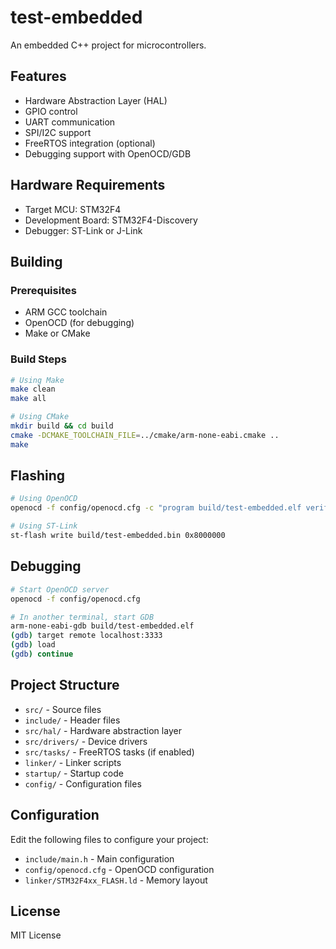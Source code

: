 # test-embedded

An embedded C++ project for microcontrollers.

## Features

- Hardware Abstraction Layer (HAL)
- GPIO control
- UART communication
- SPI/I2C support
- FreeRTOS integration (optional)
- Debugging support with OpenOCD/GDB

## Hardware Requirements

- Target MCU: STM32F4
- Development Board: STM32F4-Discovery
- Debugger: ST-Link or J-Link

## Building

### Prerequisites

- ARM GCC toolchain
- OpenOCD (for debugging)
- Make or CMake

### Build Steps

```bash
# Using Make
make clean
make all

# Using CMake
mkdir build && cd build
cmake -DCMAKE_TOOLCHAIN_FILE=../cmake/arm-none-eabi.cmake ..
make
```

## Flashing

```bash
# Using OpenOCD
openocd -f config/openocd.cfg -c "program build/test-embedded.elf verify reset exit"

# Using ST-Link
st-flash write build/test-embedded.bin 0x8000000
```

## Debugging

```bash
# Start OpenOCD server
openocd -f config/openocd.cfg

# In another terminal, start GDB
arm-none-eabi-gdb build/test-embedded.elf
(gdb) target remote localhost:3333
(gdb) load
(gdb) continue
```

## Project Structure

- `src/` - Source files
- `include/` - Header files
- `src/hal/` - Hardware abstraction layer
- `src/drivers/` - Device drivers
- `src/tasks/` - FreeRTOS tasks (if enabled)
- `linker/` - Linker scripts
- `startup/` - Startup code
- `config/` - Configuration files

## Configuration

Edit the following files to configure your project:
- `include/main.h` - Main configuration
- `config/openocd.cfg` - OpenOCD configuration
- `linker/STM32F4xx_FLASH.ld` - Memory layout

## License

MIT License
